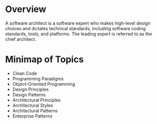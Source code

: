 # Overview

A software architect is a software expert who makes high-level design choices and dictates technical standards, including software coding standards, tools, and platforms. The leading expert is referred to as the chief architect.

# Minimap of Topics

- Clean Code
- Programming Paradigms
- Object-Oriented Programming
- Design Principles
- Design Patterns
- Architectural Principles
- Architectural Styles
- Architectural Patterns
- Enterprise Patterns

